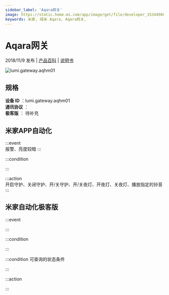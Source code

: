 ```yaml
---
sidebar_label: 'Aqara网关'
image: https://static.home.mi.com/app/image/get/file/developer_1534496090amm6sc5a.png
keywords: 米家, 绿米 Aqara, Aqara网关, 
---
```

# Aqara网关

2018/11/9 发布 | [产品百科](https://home.mi.com/webapp/content/baike/product/index.html?model=lumi.gateway.aqhm01/) | [说明书](https://home.mi.com/views/introduction.html?model=lumi.gateway.aqhm01&region=cn)

![lumi.gateway.aqhm01](https://static.home.mi.com/app/image/get/file/developer_1534496090amm6sc5a.png)

## 规格  
> 
**设备 ID** ：lumi.gateway.aqhm01  
**通讯协议** ：  
**极客版**  ： 待补充 


## 米家APP自动化  

:::event  
报警、亮度较暗
:::

:::condition  

:::

:::action   
开启守护、关闭守护、开/关守护、开/关夜灯、开夜灯、关夜灯、播放指定的铃音
:::

## 米家自动化极客版  

:::event  

:::

:::condition  

:::

:::condition 可查询的状态条件  

:::

:::action  

:::

        
